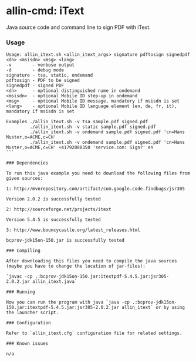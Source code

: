 allin-cmd: iText
============

Java source code and command line to sign PDF with iText.

### Usage

````
Usage: allin_itext.sh <allin_itext_args> signature pdftosign signedpdf <dn> <msisdn> <msg> <lang>
-v        - verbose output
-d        - debug mode
signature - tsa, static, ondemand
pdftosign - PDF to be signed
signedpdf - signed PDF
<dn>      - optional distinguished name in ondemand
<msisdn>  - optional Mobile ID step-up in ondemand
<msg>     - optional Mobile ID message, mandatory if msisdn is set
<lang>    - optional Mobile ID language element (en, de, fr, it), mandatory if msisdn is set

Examples ./allin_itext.sh -v tsa sample.pdf signed.pdf
         ./allin_itext.sh -v static sample.pdf signed.pdf
         ./allin_itext.sh -v ondemand sample.pdf signed.pdf 'cn=Hans Muster,o=ACME,c=CH'
         ./allin_itext.sh -v ondemand sample.pdf signed.pdf 'cn=Hans Muster,o=ACME,c=CH' +41792080350 'service.com: Sign?' en
```

### Dependencies

To run this java example you need to download the following files from given sources:

1: http://mvnrepository.com/artifact/com.google.code.findbugs/jsr305

Version 2.0.2 is successfully tested

2: http://sourceforge.net/projects/itext

Version 5.4.5 is successfully tested

3: http://www.bouncycastle.org/latest_releases.html

bcprov-jdk15on-150.jar is successfully tested

### Compiling

After downloading this files you need to compile the java sources (maybe you have to change the location of jar-files):

`javac -cp .:bcprov-jdk15on-150.jar:itextpdf-5.4.5.jar:jsr305-2.0.2.jar allin_itext.java`

### Running

Now you can run the program with java `java -cp .:bcprov-jdk15on-150.jar:itextpdf-5.4.5.jar:jsr305-2.0.2.jar allin_itext` or by using the launcher script.

### Configuration

Refer to `allin_itext.cfg` configuration file for related settings.

### Known issues

n/a